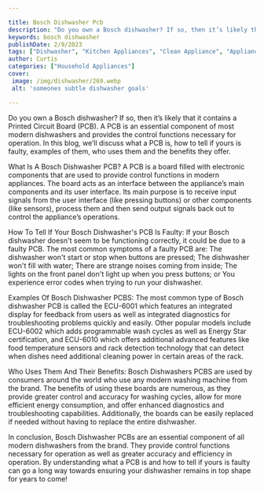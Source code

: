 ```yaml
---

title: Bosch Dishwasher Pcb
description: "Do you own a Bosch dishwasher? If so, then it’s likely that it contains a Printed Circuit Board (PCB). A PCB is an essential compo...find out now"
keywords: bosch dishwasher
publishDate: 2/9/2023
tags: ["Dishwasher", "Kitchen Appliances", "Clean Appliance", "Appliance Brand"]
author: Curtis
categories: ["Household Appliances"]
cover: 
 image: /img/dishwasher/269.webp
 alt: 'someones subtle dishwasher goals'

---
```


Do you own a Bosch dishwasher? If so, then it’s likely that it contains a Printed Circuit Board (PCB). A PCB is an essential component of most modern dishwashers and provides the control functions necessary for operation. In this blog, we’ll discuss what a PCB is, how to tell if yours is faulty, examples of them, who uses them and the benefits they offer.

What Is A Bosch Dishwasher PCB?
A PCB is a board filled with electronic components that are used to provide control functions in modern appliances. The board acts as an interface between the appliance’s main components and its user interface. Its main purpose is to receive input signals from the user interface (like pressing buttons) or other components (like sensors), process them and then send output signals back out to control the appliance’s operations. 

How To Tell If Your Bosch Dishwasher's PCB Is Faulty: 
If your Bosch dishwasher doesn't seem to be functioning correctly, it could be due to a faulty PCB. The most common symptoms of a faulty PCB are: The dishwasher won't start or stop when buttons are pressed; The dishwasher won't fill with water; There are strange noises coming from inside; The lights on the front panel don't light up when you press buttons; or You experience error codes when trying to run your dishwasher. 

Examples Of Bosch Dishwasher PCBS: 
The most common type of Bosch dishwasher PCB is called the ECU-6001 which features an integrated display for feedback from users as well as integrated diagnostics for troubleshooting problems quickly and easily. Other popular models include ECU-6002 which adds programmable wash cycles as well as Energy Star certification, and ECU-6010 which offers additional advanced features like food temperature sensors and rack detection technology that can detect when dishes need additional cleaning power in certain areas of the rack. 

Who Uses Them And Their Benefits: 
Bosch Dishwashers PCBS are used by consumers around the world who use any modern washing machine from the brand. The benefits of using these boards are numerous, as they provide greater control and accuracy for washing cycles, allow for more efficient energy consumption, and offer enhanced diagnostics and troubleshooting capabilities. Additionally, the boards can be easily replaced if needed without having to replace the entire dishwasher. 

In conclusion, Bosch Dishwasher PCBs are an essential component of all modern dishwashers from the brand. They provide control functions necessary for operation as well as greater accuracy and efficiency in operation. By understanding what a PCB is and how to tell if yours is faulty can go a long way towards ensuring your dishwasher remains in top shape for years to come!
